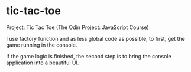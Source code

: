 # tic-tac-toe
Project: Tic Tac Toe (The Odin Project: JavaScript Course)

I use factory function and as less global code as possible, to first, get the game running in the console.

If the game logic is finished, the second step is to bring the console application into a beautiful UI.